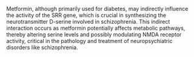 Metformin, although primarily used for diabetes, may indirectly influence the activity of the SRR gene, which is crucial in synthesizing the neurotransmitter D-serine involved in schizophrenia. This indirect interaction occurs as metformin potentially affects metabolic pathways, thereby altering serine levels and possibly modulating NMDA receptor activity, critical in the pathology and treatment of neuropsychiatric disorders like schizophrenia.
